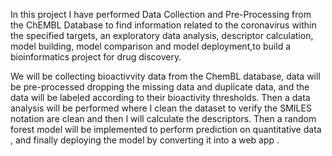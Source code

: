 
In this project I have performed Data Collection and Pre-Processing from the ChEMBL Database to find information related to the coronavirus within the specified targets, an exploratory data analysis, descriptor calculation, model building, model comparison and model deployment,to build a bioinformatics project for drug discovery.

We will be collecting bioactivvity data from the ChemBL database, data will be pre-processed dropping the missing data and duplicate data, and the data will be labeled according to their bioactivity thresholds. Then a data analysis will be performed where I clean the dataset to verify the SMILES notation are clean and then I will calculate the descriptors. Then a random forest model will be implemented to perform prediction on quantitative data , and finally deploying the model by converting it into a web app . 
